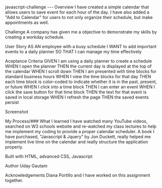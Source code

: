 javascript-challenge
--- Overview 
I have created a simple calendar that allows users to save event for each hour of the day. I have also added a "Add to Calendar" for users to not only organize their schedule, but make appointments as well. 

Challenge
A company has given me a objective to demonstrate my skills by creating a workday schedule. 

User Story
AS AN employee with a busy schedule
I WANT to add important events to a daily planner
SO THAT I can manage my time effectively

Aceptance Criteria
GIVEN I am using a daily planner to create a schedule
WHEN I open the planner
THEN the current day is displayed at the top of the calendar
WHEN I scroll down
THEN I am presented with time blocks for standard business hours
WHEN I view the time blocks for that day
THEN each time block is color-coded to indicate whether it is in the past, present, or future
WHEN I click into a time block
THEN I can enter an event
WHEN I click the save button for that time block
THEN the text for that event is saved in local storage
WHEN I refresh the page
THEN the saved events persist

Screenshot

My Process/### What I learned
I have watched many YouTube videos, searched on W3 schools website and re-watched my class lectures to help me implement my coding to provide a proper calendar scheduler. 
A book I have purchased, "Javascript & Jquery" by Jon Duckett, really helped me implement live time on the calendar and really structure the application properly.

Built with
HTML, advanced CSS, Javascript 

Author
Uday Gautam

Acknowledgements
Diana Portillo and I have worked on this assignment together.

